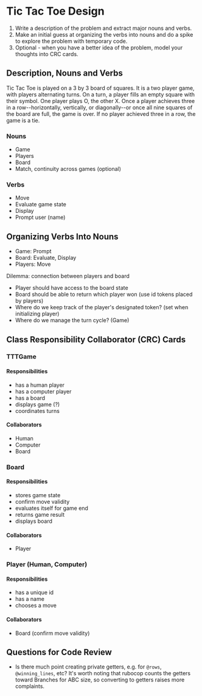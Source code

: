 # Tic Tac Toe Design

1. Write a description of the problem and extract major nouns and verbs.
1. Make an initial guess at organizing the verbs into nouns and do a spike to explore the problem with temporary code.
1. Optional - when you have a better idea of the problem, model your thoughts into CRC cards.

## Description, Nouns and Verbs

Tic Tac Toe is played on a 3 by 3 board of squares. It is a two player game, with players alternating turns. On a turn, a player fills an empty square with their symbol. One player plays O, the other X. Once a player achieves three in a row--horizontally, vertically, or diagonally--or once all nine squares of the board are full, the game is over. If no player achieved three in a row, the game is a tie.

### Nouns

- Game
- Players
- Board
- Match, continuity across games (optional)

### Verbs

- Move
- Evaluate game state
- Display
- Prompt user (name)

## Organizing Verbs Into Nouns

- Game: Prompt
- Board: Evaluate, Display
- Players: Move

Dilemma: connection between players and board

- Player should have access to the board state
- Board should be able to return which player won (use id tokens placed by players)
- Where do we keep track of the player's designated token? (set when initializing player)
- Where do we manage the turn cycle? (Game)

## Class Responsibility Collaborator (CRC) Cards

### TTTGame

#### Responsibilities

- has a human player
- has a computer player
- has a board
- displays game (?)
- coordinates turns

#### Collaborators

- Human
- Computer
- Board

### Board

#### Responsibilities

- stores game state
- confirm move validity
- evaluates itself for game end
- returns game result
- displays board

#### Collaborators

- Player

### Player (Human, Computer)

#### Responsibilities

- has a unique id
- has a name
- chooses a move

#### Collaborators

- Board (confirm move validity)

## Questions for Code Review

- Is there much point creating private getters, e.g. for `@rows`, `@winning_lines`, etc? It's worth noting that rubocop counts the getters toward Branches for ABC size, so converting to getters raises more complaints.
